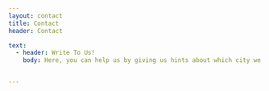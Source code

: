 ```yaml
---
layout: contact
title: Contact
header: Contact

text:
  - header: Write To Us!
    body: Here, you can help us by giving us hints about which city we should focus on next. Also, please share your experiences with our website and let us know if it helped you during your vacation. If you have any questions, feel free to write here, and I will try to answer as soon as possible


---
```

